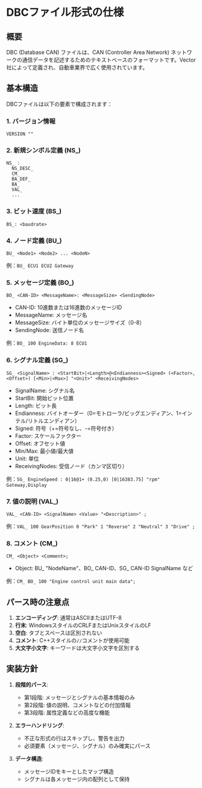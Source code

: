# DBCファイル形式の仕様

## 概要

DBC (Database CAN) ファイルは、CAN (Controller Area Network) ネットワークの通信データを記述するためのテキストベースのフォーマットです。Vector社によって定義され、自動車業界で広く使用されています。

## 基本構造

DBCファイルは以下の要素で構成されます：

### 1. バージョン情報
```
VERSION ""
```

### 2. 新規シンボル定義 (NS_)
```
NS_ : 
  NS_DESC_
  CM_
  BA_DEF_
  BA_
  VAL_
  ...
```

### 3. ビット速度 (BS_)
```
BS_: <baudrate>
```

### 4. ノード定義 (BU_)
```
BU_ <Node1> <Node2> ... <NodeN>
```
例：`BU_ ECU1 ECU2 Gateway`

### 5. メッセージ定義 (BO_)
```
BO_ <CAN-ID> <MessageName>: <MessageSize> <SendingNode>
```
- CAN-ID: 10進数または16進数のメッセージID
- MessageName: メッセージ名
- MessageSize: バイト単位のメッセージサイズ（0-8）
- SendingNode: 送信ノード名

例：`BO_ 100 EngineData: 8 ECU1`

### 6. シグナル定義 (SG_)
```
SG_ <SignalName> : <StartBit>|<Length>@<Endianness><Signed> (<Factor>,<Offset>) [<Min>|<Max>] "<Unit>" <ReceivingNodes>
```
- SignalName: シグナル名
- StartBit: 開始ビット位置
- Length: ビット長
- Endianness: バイトオーダー（0=モトローラ/ビッグエンディアン、1=インテル/リトルエンディアン）
- Signed: 符号（+=符号なし、-=符号付き）
- Factor: スケールファクター
- Offset: オフセット値
- Min/Max: 最小値/最大値
- Unit: 単位
- ReceivingNodes: 受信ノード（カンマ区切り）

例：`SG_ EngineSpeed : 0|16@1+ (0.25,0) [0|16383.75] "rpm" Gateway,Display`

### 7. 値の説明 (VAL_)
```
VAL_ <CAN-ID> <SignalName> <Value> "<Description>" ;
```
例：`VAL_ 100 GearPosition 0 "Park" 1 "Reverse" 2 "Neutral" 3 "Drive" ;`

### 8. コメント (CM_)
```
CM_ <Object> <Comment>;
```
- Object: BU_ "NodeName"、BO_ CAN-ID、SG_ CAN-ID SignalName など

例：`CM_ BO_ 100 "Engine control unit main data";`

## パース時の注意点

1. **エンコーディング**: 通常はASCIIまたはUTF-8
2. **行末**: WindowsスタイルのCRLFまたはUnixスタイルのLF
3. **空白**: タブとスペースは区別されない
4. **コメント**: C++スタイルの`//`コメントが使用可能
5. **大文字小文字**: キーワードは大文字小文字を区別する

## 実装方針

1. **段階的パース**:
   - 第1段階: メッセージとシグナルの基本情報のみ
   - 第2段階: 値の説明、コメントなどの付加情報
   - 第3段階: 属性定義などの高度な機能

2. **エラーハンドリング**:
   - 不正な形式の行はスキップし、警告を出力
   - 必須要素（メッセージ、シグナル）のみ確実にパース

3. **データ構造**:
   - メッセージIDをキーとしたマップ構造
   - シグナルは各メッセージ内の配列として保持
